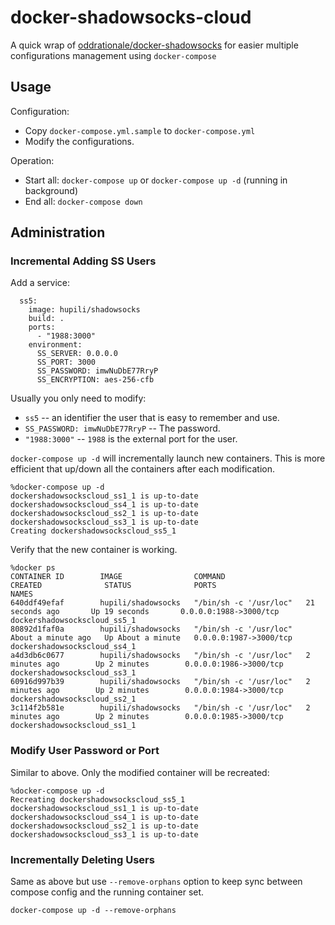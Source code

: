 # docker-shadowsocks-cloud

A quick wrap of [oddrationale/docker-shadowsocks](https://github.com/oddrationale/docker-shadowsocks)
for easier multiple configurations management using `docker-compose`

## Usage

Configuration:

* Copy `docker-compose.yml.sample` to `docker-compose.yml`
* Modify the configurations.

Operation:

* Start all: `docker-compose up` or `docker-compose up -d` (running in background)
* End all: `docker-compose down`

## Administration

### Incremental Adding SS Users

Add a service:

```
  ss5:
    image: hupili/shadowsocks
    build: .
    ports:
      - "1988:3000"
    environment:
      SS_SERVER: 0.0.0.0
      SS_PORT: 3000
      SS_PASSWORD: imwNuDbE77RryP
      SS_ENCRYPTION: aes-256-cfb
```

Usually you only need to modify:

* `ss5` -- an identifier the user that is easy to remember and use.
* `SS_PASSWORD: imwNuDbE77RryP` -- The password.
* `"1988:3000"` -- `1988` is the external port for the user.

`docker-compose up -d` will incrementally launch new containers.
This is more efficient that up/down all the containers after each modification.

```
%docker-compose up -d 
dockershadowsockscloud_ss1_1 is up-to-date
dockershadowsockscloud_ss4_1 is up-to-date
dockershadowsockscloud_ss2_1 is up-to-date
dockershadowsockscloud_ss3_1 is up-to-date
Creating dockershadowsockscloud_ss5_1
```

Verify that the new container is working.

```
%docker ps
CONTAINER ID        IMAGE                COMMAND                  CREATED              STATUS              PORTS                    NAMES
640ddf49efaf        hupili/shadowsocks   "/bin/sh -c '/usr/loc"   21 seconds ago       Up 19 seconds       0.0.0.0:1988->3000/tcp   dockershadowsockscloud_ss5_1
80892d1faf0a        hupili/shadowsocks   "/bin/sh -c '/usr/loc"   About a minute ago   Up About a minute   0.0.0.0:1987->3000/tcp   dockershadowsockscloud_ss4_1
a4d3db6c0677        hupili/shadowsocks   "/bin/sh -c '/usr/loc"   2 minutes ago        Up 2 minutes        0.0.0.0:1986->3000/tcp   dockershadowsockscloud_ss3_1
60916d997b39        hupili/shadowsocks   "/bin/sh -c '/usr/loc"   2 minutes ago        Up 2 minutes        0.0.0.0:1984->3000/tcp   dockershadowsockscloud_ss2_1
3c114f2b581e        hupili/shadowsocks   "/bin/sh -c '/usr/loc"   2 minutes ago        Up 2 minutes        0.0.0.0:1985->3000/tcp   dockershadowsockscloud_ss1_1
```

### Modify User Password or Port

Similar to above. Only the modified container will be recreated:

```
%docker-compose up -d
Recreating dockershadowsockscloud_ss5_1
dockershadowsockscloud_ss1_1 is up-to-date
dockershadowsockscloud_ss4_1 is up-to-date
dockershadowsockscloud_ss2_1 is up-to-date
dockershadowsockscloud_ss3_1 is up-to-date
```

### Incrementally Deleting Users

Same as above but use `--remove-orphans` option to keep sync between compose config and the running container set.

```
docker-compose up -d --remove-orphans
```
